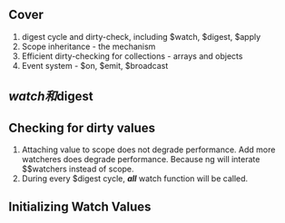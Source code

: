 ## Cover
1. digest cycle and dirty-check, including $watch, $digest, $apply
2. Scope inheritance - the mechanism
3. Efficient dirty-checking for collections - arrays and objects
4. Event system - $on, $emit, $broadcast

## $watch和$digest
## Checking for dirty values
1. Attaching value to scope does not degrade performance. Add more watcheres does degrade performance. Because ng will interate $$watchers instead of scope.
2. During every $digest cycle, ***all*** watch function will be called.

## Initializing Watch Values
